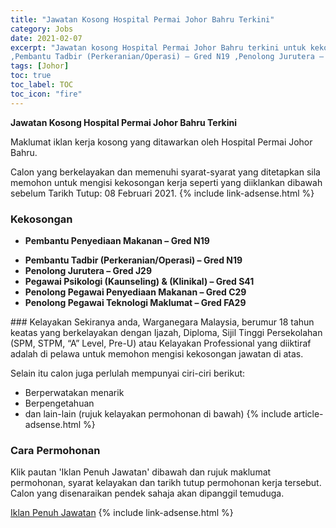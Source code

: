```yaml
---
title: "Jawatan Kosong Hospital Permai Johor Bahru Terkini" 
category: Jobs 
date: 2021-02-07 
excerpt: "Jawatan kosong Hospital Permai Johor Bahru terkini untuk kekosongan Pembantu Penyediaan Makanan – Gred N19 
,Pembantu Tadbir (Perkeranian/Operasi) – Gred N19 ,Penolong Jurutera – Gred J29 ,Pegawai Psikologi (Kaunseling) & (Klinikal) – Gred S41 ,Penolong Pegawai Penyediaan Makanan – Gred C29 ,Penolong Pegawai Teknologi Maklumat – Gred FA29" 
tags: [Johor] 
toc: true 
toc_label: TOC 
toc_icon: "fire" 
--- 
```


**Jawatan Kosong Hospital Permai Johor Bahru Terkini**

Maklumat iklan kerja kosong yang ditawarkan oleh Hospital Permai Johor Bahru. 

Calon yang berkelayakan dan memenuhi syarat-syarat yang ditetapkan sila memohon untuk mengisi kekosongan kerja seperti yang diiklankan dibawah sebelum Tarikh Tutup: 08 Februari 2021. 
{% include link-adsense.html %} 
### Kekosongan 
<ul>
<li>
<p><b>Pembantu Penyediaan Makanan &#8211; Gred N19&#160;</b></p>
</li>
<li><strong>Pembantu Tadbir (Perkeranian/Operasi) &#8211; Gred N19&#160;</strong></li>
<li><strong>Penolong Jurutera &#8211; Gred J29&#160;</strong></li>
<li><strong>Pegawai Psikologi (Kaunseling) &amp; (Klinikal) &#8211; Gred S41&#160;</strong></li>
<li><strong>Penolong Pegawai Penyediaan Makanan &#8211; Gred C29&#160;</strong></li>
<li><strong>Penolong Pegawai Teknologi Maklumat &#8211; Gred FA29</strong></li>
</ul> 
### Kelayakan 
Sekiranya anda, Warganegara Malaysia, berumur 18 tahun keatas yang berkelayakan dengan Ijazah, Diploma, Sijil Tinggi Persekolahan (SPM, STPM, “A” Level, Pre-U) atau Kelayakan Professional yang diiktiraf adalah di pelawa untuk memohon mengisi kekosongan jawatan di atas.

Selain itu calon juga perlulah mempunyai ciri-ciri berikut:
- Berperwatakan menarik
- Berpengetahuan
- dan lain-lain (rujuk kelayakan permohonan di bawah) 
{% include article-adsense.html %} 
### Cara Permohonan 
Klik pautan 'Iklan Penuh Jawatan' dibawah dan rujuk maklumat permohonan, syarat kelayakan dan tarikh tutup permohonan kerja tersebut.
Calon yang disenaraikan pendek sahaja akan dipanggil temuduga.

<a href="http://infokerjaya.org/hospital-permai-johor-bahru/" class="btn btn--info" target="_blank" rel="nofollow noopenner">Iklan Penuh Jawatan</a> 
{% include link-adsense.html %} 